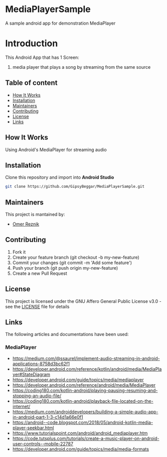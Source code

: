 # MediaPlayerSample
A sample android app for demonstration MediaPlayer


# Introduction
This Android App that has 1 Screen: 
1. media player that plays a song by streaming from the same source


## Table of content
- [How It Works](#How-It-Works)
- [Installation](#Installation)
- [Maintainers](#Maintainers)
- [Contributing](#Contributing)
- [License](#license)
- [Links](#links)


## How It Works
Using Android's MediaPlayer for streaming audio


## Installation
Clone this repository and import into **Android Studio**
```bash
git clone https://github.com/GipsyBeggar/MediaPlayerSample.git
```


## Maintainers
This project is mantained by:
* [Omer Reznik](http://github.com/GipsyBeggar)


## Contributing
1. Fork it
2. Create your feature branch (git checkout -b my-new-feature)
3. Commit your changes (git commit -m 'Add some feature')
4. Push your branch (git push origin my-new-feature)
5. Create a new Pull Request


## License
This project is licensed under the GNU Affero General Public License v3.0 - see the [LICENSE](LICENSE) file for details


## Links
The following articles and documentations have been used:
### MediaPlayer
- https://medium.com/@ssaurel/implement-audio-streaming-in-android-applications-8758d3bc62f1
- https://developer.android.com/reference/kotlin/android/media/MediaPlayer#StateDiagram
- https://developer.android.com/guide/topics/media/mediaplayer
- https://developer.android.com/reference/android/media/MediaPlayer
- https://coding180.com/kotlin-android/playing-pausing-resuming-and-stopping-an-audio-file/
- https://coding180.com/kotlin-android/playback-file-located-on-the-internet/
- https://medium.com/androiddevelopers/building-a-simple-audio-app-in-android-part-1-3-c14d1a66e0f1
- https://android--code.blogspot.com/2018/05/android-kotlin-media-player-seekbar.html
- https://www.tutorialspoint.com/android/android_mediaplayer.htm
- https://code.tutsplus.com/tutorials/create-a-music-player-on-android-user-controls--mobile-22787
- https://developer.android.com/guide/topics/media/media-formats
